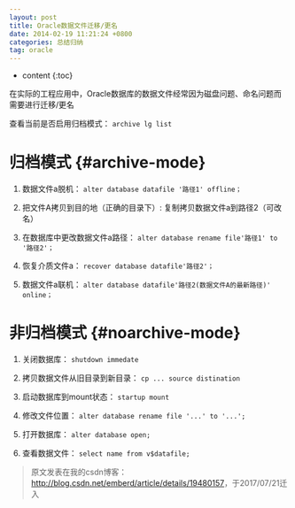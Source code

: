 ```yaml
---
layout: post
title: Oracle数据文件迁移/更名
date: 2014-02-19 11:21:24 +0800
categories: 总结归纳
tag: oracle
---
```


* content
{:toc}


在实际的工程应用中，Oracle数据库的数据文件经常因为磁盘问题、命名问题而需要进行迁移/更名

查看当前是否启用归档模式：
`archive lg list`

# 归档模式 {#archive-mode}
1. 数据文件a脱机：
`alter database datafile '路径1' offline；`

2. 把文件A拷贝到目的地（正确的目录下）:
复制拷贝数据文件a到路径2（可改名）

3. 在数据库中更改数据文件a路径：
`alter database rename file'路径1' to '路径2'；`

4. 恢复介质文件a：
`recover database datafile'路径2'；`

5. 数据文件a联机：
`alter database datafile'路径2(数据文件A的最新路径)' online；`

# 非归档模式 {#noarchive-mode}
1. 关闭数据库：
`shutdown immedate`

2. 拷贝数据文件从旧目录到新目录：
`cp ... source distination`

3. 启动数据库到mount状态：
`startup mount`

4. 修改文件位置：
`alter database rename file '...' to '...';`

5. 打开数据库：
`alter database open;`

6. 查看数据文件：
`select name from v$datafile;`

> 原文发表在我的csdn博客：<http://blog.csdn.net/emberd/article/details/19480157>，于2017/07/21迁入
